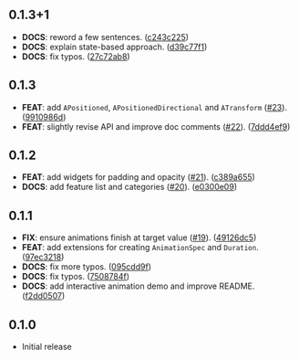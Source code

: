 ## 0.1.3+1

 - **DOCS**: reword a few sentences. ([c243c225](https://github.com/blaugold/fleet/commit/c243c225c0e6c08c20374e17367b320c94caa2ec))
 - **DOCS**: explain state-based approach. ([d39c77f1](https://github.com/blaugold/fleet/commit/d39c77f1c2d2c29c817e910685ef8fbf05c3ad19))
 - **DOCS**: fix typos. ([27c72ab8](https://github.com/blaugold/fleet/commit/27c72ab8d01760c474550063a41bd1eb59b4bed2))

## 0.1.3

 - **FEAT**: add `APositioned`, `APositionedDirectional` and `ATransform` ([#23](https://github.com/blaugold/fleet/issues/23)). ([9910986d](https://github.com/blaugold/fleet/commit/9910986d0f689008ed475e5f90d6a329ef90ecd0))
 - **FEAT**: slightly revise API and improve doc comments ([#22](https://github.com/blaugold/fleet/issues/22)). ([7ddd4ef9](https://github.com/blaugold/fleet/commit/7ddd4ef93fe840b8520c3e892e40ad660b86280a))

## 0.1.2

 - **FEAT**: add widgets for padding and opacity ([#21](https://github.com/blaugold/fleet/issues/21)). ([c389a655](https://github.com/blaugold/fleet/commit/c389a655003f82e7feef081a0fc0c2e985a78b47))
 - **DOCS**: add feature list and categories ([#20](https://github.com/blaugold/fleet/issues/20)). ([e0300e09](https://github.com/blaugold/fleet/commit/e0300e09889a16aff96cd78883d7213641718b47))

## 0.1.1

 - **FIX**: ensure animations finish at target value ([#19](https://github.com/blaugold/fleet/issues/19)). ([49126dc5](https://github.com/blaugold/fleet/commit/49126dc5fc315bc34cd62c9d060d83645b501531))
 - **FEAT**: add extensions for creating `AnimationSpec` and `Duration`. ([97ec3218](https://github.com/blaugold/fleet/commit/97ec3218a1562cd95b7030ad1bad2307be353507))
 - **DOCS**: fix more typos. ([095cdd9f](https://github.com/blaugold/fleet/commit/095cdd9f8ff7ae4182a54de64a00281f535da3b2))
 - **DOCS**: fix typos. ([7508784f](https://github.com/blaugold/fleet/commit/7508784f7595aaa98530924640edc3b4026b573e))
 - **DOCS**: add interactive animation demo and improve README. ([f2dd0507](https://github.com/blaugold/fleet/commit/f2dd050787ad1d5cb51a4206b4445c509d46affb))

## 0.1.0

 - Initial release


